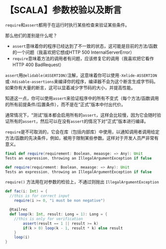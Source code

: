 # 【SCALA】参数校验以及断言

`require`和`assert`都用于在运行时执行某些检查来验证某些条件。

那么他们的差别是什么呢？

- `assert`意味着你的程序已经达到了不一致的状态，这可能是目前的方法/函数的一个问题（我喜欢把它想成HTTP 500 InternalServerError）
- `require`意味着方法的调用者有问题，应该修复它的调用（我喜欢把它看作HTTP 400 BadRequest）

`assert`用`@elidable(ASSERTION)`注解，这意味着你可以使用`-Xelide-ASSERTION`或`-Xdisable-assertions`来编译你的程序，编译器不会为这个断言生成字节码。如果你有大量的断言，这可以显着减少字节码的大小，并提高性能。

知道这一点，你可以使用`assert`来验证程序中的所有不变式（每个方法/函数调用的所有前提条件/后置条件），而不是在“正式”版本中付出代价。

通常情况下，“测试”版本都会启用所有的`assert`，这样会比较慢，因为它会随时验证所有的`assert`，然后可以在没有`assert`的情况下对“正式”版本进行编译。

`require`是不可取消的，它会在库（包括内部库）中使用，以通知调用者调用给定方法/函数的先决条件，例如，被用于限制某些参数。这样对于开发人员严非常有意义。

```scala
final def require(requirement: Boolean, meaasge: => Any): Unit
Tests an expression, throwing an IllegalArgumentException if false

def require(requirement: Boolean, meaasge: => Any): Unit
Tests an expression, throwing an IllegalArgumentException if false
```

`require()` 方法用在对参数的检验上，不通过则抛出 `IllegalArgumentException`

```scala
def fac(i: Int) = {
  //this is for correct input
	require(i >= 0, "i must be non negative") 

  @tailrec 
  def loop(k: Int, result: Long = 1): Long = {
    //this is only for verification
		assert(result == 1 || result >= k)   
		if(k > 0) loop(k - 1, result * k) else result
	}
	loop(i)
}
```


